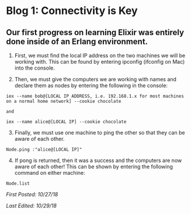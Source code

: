# Blog 1: Connectivity is Key

## Our first progress on learning Elixir was entirely done inside of an Erlang environment.

1. First, we must find the local IP address on the two machines we will be working with. This can be found by entering ipconfig (ifconfig on Mac) into the console.

2. Then, we must give the computers we are working with names and declare them as nodes by entering the following in the console:

```
iex --name bob@[LOCAL IP ADDRESS, i.e. 192.168.1.x for most machines on a normal home network] --cookie chocolate

and

iex --name alice@[LOCAL IP] --cookie chocolate
```

3. Finally, we must use one machine to ping the other so that they can be aware of each other.

```
Node.ping :"alice@[LOCAL IP]"
```

4. If pong is returned, then it was a success and the computers are now aware of each other! This can be shown by entering the following command on either machine:

```
Node.list
```

*First Posted: 10/27/18*

*Last Edited: 10/29/18*
